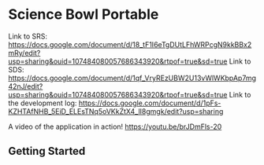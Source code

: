 
# Science Bowl Portable
Link to SRS: https://docs.google.com/document/d/18_tF1I6eTgDUtLFhWRPcgN9kkBBx2mRy/edit?usp=sharing&ouid=107484080057686343920&rtpof=true&sd=true
Link to SDS: https://docs.google.com/document/d/1qf_VryREzUBW2U13vWlWKbpAp7mg42nJ/edit?usp=sharing&ouid=107484080057686343920&rtpof=true&sd=true
Link to the development log: https://docs.google.com/document/d/1pFs-KZHTAfNHB_5EiD_ELEsTNq5oVKkZtX4_lI8gmgk/edit?usp=sharing

A video of the application in action!
https://youtu.be/brJDmFls-20

## Getting Started

